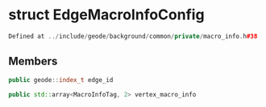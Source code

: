 # struct EdgeMacroInfoConfig

```cpp
Defined at ../include/geode/background/common/private/macro_info.h#38
```

## Members

```cpp
public geode::index_t edge_id

```

```cpp
public std::array<MacroInfoTag, 2> vertex_macro_info

```




